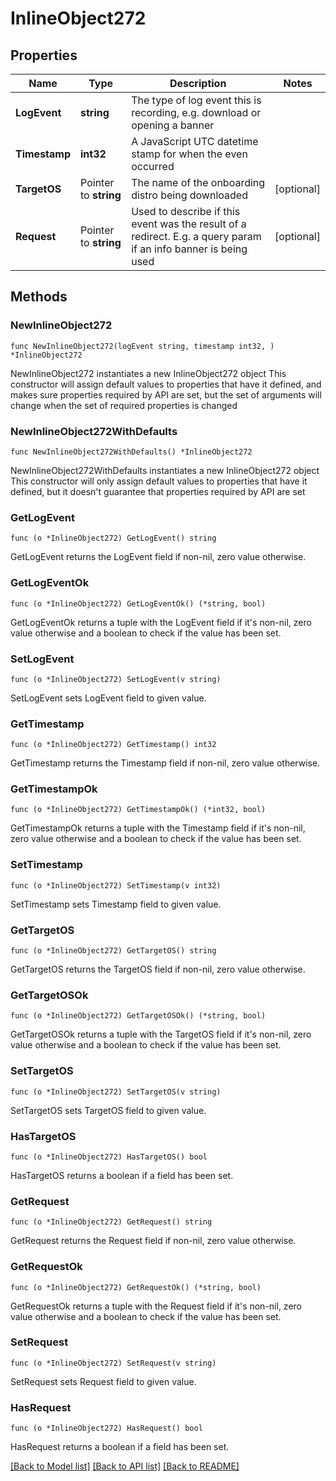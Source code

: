 # InlineObject272

## Properties

Name | Type | Description | Notes
------------ | ------------- | ------------- | -------------
**LogEvent** | **string** | The type of log event this is recording, e.g. download or opening a banner | 
**Timestamp** | **int32** | A JavaScript UTC datetime stamp for when the even occurred | 
**TargetOS** | Pointer to **string** | The name of the onboarding distro being downloaded | [optional] 
**Request** | Pointer to **string** | Used to describe if this event was the result of a redirect. E.g. a query param if an info banner is being used | [optional] 

## Methods

### NewInlineObject272

`func NewInlineObject272(logEvent string, timestamp int32, ) *InlineObject272`

NewInlineObject272 instantiates a new InlineObject272 object
This constructor will assign default values to properties that have it defined,
and makes sure properties required by API are set, but the set of arguments
will change when the set of required properties is changed

### NewInlineObject272WithDefaults

`func NewInlineObject272WithDefaults() *InlineObject272`

NewInlineObject272WithDefaults instantiates a new InlineObject272 object
This constructor will only assign default values to properties that have it defined,
but it doesn't guarantee that properties required by API are set

### GetLogEvent

`func (o *InlineObject272) GetLogEvent() string`

GetLogEvent returns the LogEvent field if non-nil, zero value otherwise.

### GetLogEventOk

`func (o *InlineObject272) GetLogEventOk() (*string, bool)`

GetLogEventOk returns a tuple with the LogEvent field if it's non-nil, zero value otherwise
and a boolean to check if the value has been set.

### SetLogEvent

`func (o *InlineObject272) SetLogEvent(v string)`

SetLogEvent sets LogEvent field to given value.


### GetTimestamp

`func (o *InlineObject272) GetTimestamp() int32`

GetTimestamp returns the Timestamp field if non-nil, zero value otherwise.

### GetTimestampOk

`func (o *InlineObject272) GetTimestampOk() (*int32, bool)`

GetTimestampOk returns a tuple with the Timestamp field if it's non-nil, zero value otherwise
and a boolean to check if the value has been set.

### SetTimestamp

`func (o *InlineObject272) SetTimestamp(v int32)`

SetTimestamp sets Timestamp field to given value.


### GetTargetOS

`func (o *InlineObject272) GetTargetOS() string`

GetTargetOS returns the TargetOS field if non-nil, zero value otherwise.

### GetTargetOSOk

`func (o *InlineObject272) GetTargetOSOk() (*string, bool)`

GetTargetOSOk returns a tuple with the TargetOS field if it's non-nil, zero value otherwise
and a boolean to check if the value has been set.

### SetTargetOS

`func (o *InlineObject272) SetTargetOS(v string)`

SetTargetOS sets TargetOS field to given value.

### HasTargetOS

`func (o *InlineObject272) HasTargetOS() bool`

HasTargetOS returns a boolean if a field has been set.

### GetRequest

`func (o *InlineObject272) GetRequest() string`

GetRequest returns the Request field if non-nil, zero value otherwise.

### GetRequestOk

`func (o *InlineObject272) GetRequestOk() (*string, bool)`

GetRequestOk returns a tuple with the Request field if it's non-nil, zero value otherwise
and a boolean to check if the value has been set.

### SetRequest

`func (o *InlineObject272) SetRequest(v string)`

SetRequest sets Request field to given value.

### HasRequest

`func (o *InlineObject272) HasRequest() bool`

HasRequest returns a boolean if a field has been set.


[[Back to Model list]](../README.md#documentation-for-models) [[Back to API list]](../README.md#documentation-for-api-endpoints) [[Back to README]](../README.md)


